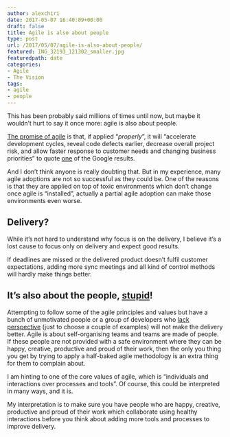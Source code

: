 ```yaml
---
author: alexchiri
date: 2017-05-07 16:40:09+00:00
draft: false
title: Agile is also about people
type: post
url: /2017/05/07/agile-is-also-about-people/
featured: ING_32193_121302_smaller.jpg
featuredpath: date
categories:
- Agile
- The Vision
tags:
- agile
- people
---
```


This has been probably said millions of times until now, but maybe it wouldn’t hurt to say it once more: agile is also about people.

[The promise of agile](https://www.google.se/?q=the+promise+of+agile) is that, if applied “_properly_”, it will “accelerate development cycles, reveal code defects earlier, decrease overall project risk, and allow faster response to customer needs and changing business priorities” to quote [one](https://www.hpe.com/h20195/v2/GetPDF.aspx/4AA5-6160ENN.pdf) of the Google results.

And I don’t think anyone is really doubting that. But in my experience, many agile adoptions are not so successful as they could be. One of the reasons is that they are applied on top of toxic environments which don’t change once agile is “installed”, actually a partial agile adoption can make those environments even worse.


## Delivery?


While it’s not hard to understand why focus is on the delivery, I believe it’s a lost cause to focus only on delivery and expect good results.

If deadlines are missed or the delivered product doesn’t fulfil customer expectations, adding more sync meetings and all kind of control methods will hardly make things better.


## It’s also about the people, [stupid](https://en.wikipedia.org/wiki/It%27s_the_economy,_stupid)!


Attempting to follow some of the agile principles and values but have a bunch of unmotivated people or a group of developers who [lack perspective](https://alexchiri.com/2017/03/19/autonomy-at-work/) (just to choose a couple of examples) will not make the delivery better. Agile is about self-organising teams and teams are made of people. If these people are not provided with a safe environment where they can be happy, creative, productive and proud of their work, then the only you thing you get by trying to apply a half-baked agile methodology is an extra thing for them to complain about.

I am hinting to one of the core values of agile, which is “individuals and interactions over processes and tools”. Of course, this could be interpreted in many ways, and it is.

My interpretation is to make sure you have people who are happy, creative, productive and proud of their work which collaborate using healthy interactions before you think about adding more tools and processes to improve delivery.
